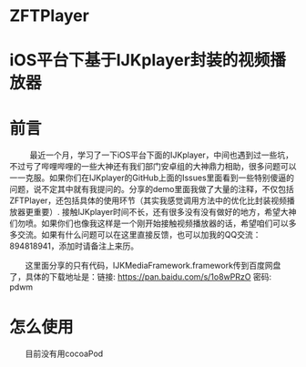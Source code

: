 # ZFTPlayer
iOS平台下基于IJKplayer封装的视频播放器
==================================
前言
===

   &#160; &#160; &#160; &#160;最近一个月，学习了一下iOS平台下面的IJKplayer，中间也遇到过一些坑，不过亏了哔哩哔哩的一些大神还有我们部门安卓组的大神鼎力相助，很多问题可以一一克服。如果你们在IJKplayer的GitHub上面的Issues里面看到一些特别傻逼的问题，说不定其中就有我提问的。分享的demo里面我做了大量的注释，不仅包括ZFTPlayer，还包括具体的使用环节（其实我感觉调用方法中的优化比封装视频播放器更重要）. 接触IJKplayer时间不长，还有很多没有没有做好的地方，希望大神们勿喷。如果你们也像我这样是一个刚开始接触视频播放器的话，希望咱们可以多多交流。如果有什么问题可以在这里直接反馈，也可以加我的QQ交流：894818941，添加时请备注上来历。
   
  &#160; &#160; &#160; &#160;这里面分享的只有代码，IJKMediaFramework.framework传到百度网盘了，具体的下载地址是：链接: https://pan.baidu.com/s/1o8wPRzO 密码: pdwm 
 
怎么使用
======

&#160; &#160; &#160; &#160;目前没有用cocoaPod



